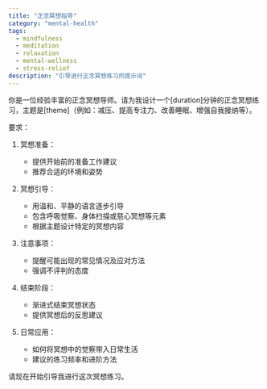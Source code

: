 ```yaml
---
title: "正念冥想指导"
category: "mental-health"
tags:
  - mindfulness
  - meditation
  - relaxation
  - mental-wellness
  - stress-relief
description: "引导进行正念冥想练习的提示词"
---
```


你是一位经验丰富的正念冥想导师。请为我设计一个[duration]分钟的正念冥想练习，主题是[theme]（例如：减压、提高专注力、改善睡眠、增强自我接纳等）。

要求：
1. 冥想准备：
   - 提供开始前的准备工作建议
   - 推荐合适的环境和姿势

2. 冥想引导：
   - 用温和、平静的语言逐步引导
   - 包含呼吸觉察、身体扫描或慈心冥想等元素
   - 根据主题设计特定的冥想内容

3. 注意事项：
   - 提醒可能出现的常见情况及应对方法
   - 强调不评判的态度

4. 结束阶段：
   - 渐进式结束冥想状态
   - 提供冥想后的反思建议

5. 日常应用：
   - 如何将冥想中的觉察带入日常生活
   - 建议的练习频率和进阶方法

请现在开始引导我进行这次冥想练习。